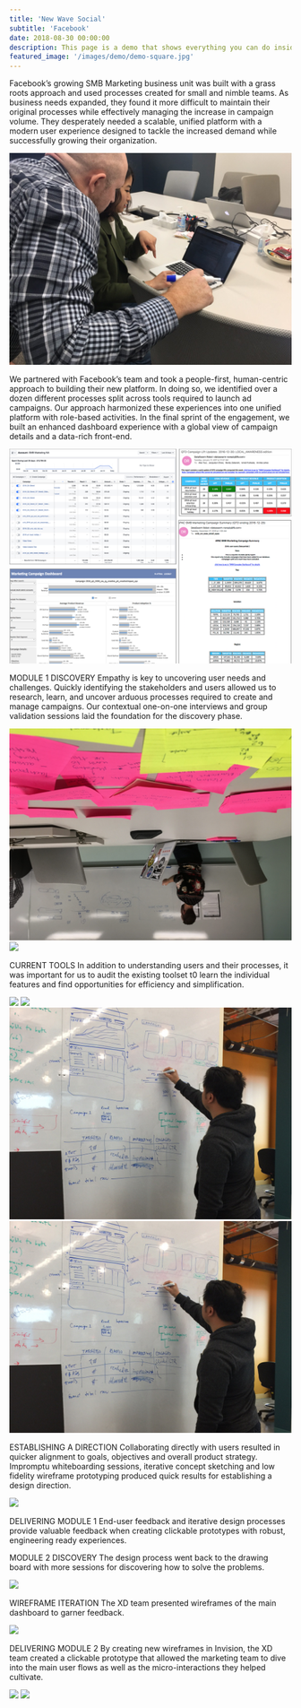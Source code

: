 ```yaml
---
title: 'New Wave Social'
subtitle: 'Facebook'
date: 2018-08-30 00:00:00
description: This page is a demo that shows everything you can do inside portfolio and blog posts.
featured_image: '/images/demo/demo-square.jpg'
---
```


Facebook’s growing SMB Marketing business unit was built with a grass roots approach and used processes created for small and nimble teams. As business needs expanded, they found it more difficult to maintain their original processes while effectively managing the increase in campaign volume. They desperately needed a scalable, unified platform with a modern user experience designed to tackle the increased demand while successfully growing their organization.

![](/images/story-facebook-1.jpg)

We partnered with Facebook’s team and took a people-first, human-centric approach to building their new platform. In doing so, we identified over a dozen different processes split across tools required to launch ad campaigns. Our approach harmonized these experiences into one unified platform with role-based activities. In the final sprint of the engagement, we built an enhanced dashboard experience with a global view of campaign details and a data-rich front-end.

![](/images/story-facebook-2.jpg)

MODULE 1 DISCOVERY
Empathy is key to uncovering user needs and challenges. Quickly identifying the stakeholders and users allowed us to research, learn, and uncover arduous processes required to create and manage campaigns. Our contextual one-on-one interviews and group validation sessions laid the foundation for the discovery phase.

![](/images/story-facebook-3.jpg)
![](/images/story-facebook-4.jpg)

CURRENT TOOLS
In addition to understanding users and their processes, it was important for us to audit the existing toolset t0 learn the individual features and find opportunities for efficiency and simplification.

![](/images/story-facebook-5.jpg)
![](/images/story-facebook-6.jpg)
![](/images/story-facebook-7.jpg)
![](/images/story-facebook-8.jpg)

ESTABLISHING A DIRECTION
Collaborating directly with users resulted in quicker alignment to goals, objectives and overall product strategy. Impromptu whiteboarding sessions, iterative concept sketching and low fidelity wireframe prototyping produced quick results for establishing a design direction.

![](/images/story-facebook-10.jpg)

DELIVERING MODULE 1
End-user feedback and iterative design processes provide valuable feedback when creating clickable prototypes with robust, engineering ready experiences.


MODULE 2 DISCOVERY
The design process went back to the drawing board with more sessions for discovering how to solve the problems.

![](/images/story-facebook-11.jpg)

WIREFRAME ITERATION
The XD team presented wireframes of the main dashboard to garner feedback.

![](/images/story-facebook-12.jpg)

DELIVERING MODULE 2
By creating new wireframes in Invision, the XD team created a clickable prototype that allowed the marketing team to dive into the main user flows as well as the micro-interactions they helped cultivate.

![](/images/story-facebook-13.jpg)
![](/images/story-facebook-14.jpg)